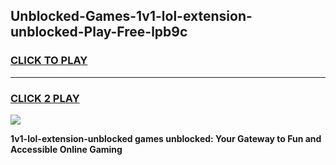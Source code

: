 
## Unblocked-Games-1v1-lol-extension-unblocked-Play-Free-lpb9c
<h3>
<a href="https://premium76.site?title=1v1-lol-extension-unblocked&ref=12A">CLICK TO PLAY</a></h3>
<hr>

<h3>
<a href="https://premium76.site?title=1v1-lol-extension-unblocked&ref=12A">CLICK 2 PLAY</a>
  
</h3>

<a href="https://premium76.site?title=1v1-lol-extension-unblocked&ref=12A"><img src="https://clearcache.store/games.png"></a>


**1v1-lol-extension-unblocked games unblocked: Your Gateway to Fun and Accessible Online Gaming**
